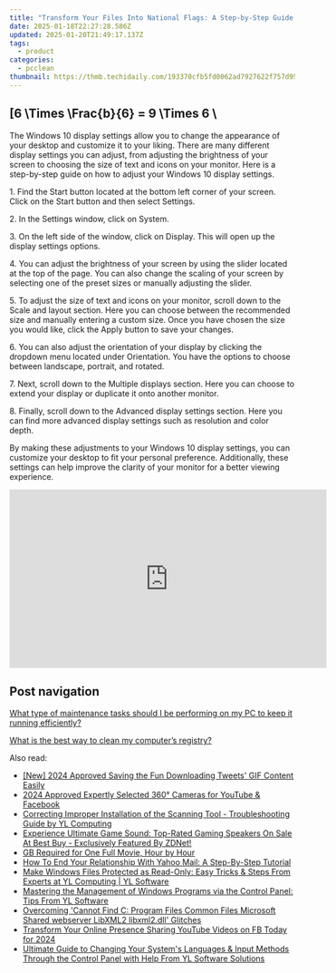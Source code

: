 ```yaml
---
title: "Transform Your Files Into National Flags: A Step-by-Step Guide Using Dr. Tweak's Icon Changer"
date: 2025-01-18T22:27:28.586Z
updated: 2025-01-20T21:49:17.137Z
tags:
  - product
categories:
  - pcclean
thumbnail: https://thmb.techidaily.com/193370cfb5fd0062ad7927622f757d95e1534f19599b794b5d420052ed1a0476.jpg
---
```


## \[6 \Times \Frac{b}{6} = 9 \Times 6 \

The Windows 10 display settings allow you to change the appearance of your desktop and customize it to your liking. There are many different display settings you can adjust, from adjusting the brightness of your screen to choosing the size of text and icons on your monitor. Here is a step-by-step guide on how to adjust your Windows 10 display settings. 

1\. Find the Start button located at the bottom left corner of your screen. Click on the Start button and then select Settings.

2\. In the Settings window, click on System.

3\. On the left side of the window, click on Display. This will open up the display settings options. 

4\. You can adjust the brightness of your screen by using the slider located at the top of the page. You can also change the scaling of your screen by selecting one of the preset sizes or manually adjusting the slider.

5\. To adjust the size of text and icons on your monitor, scroll down to the Scale and layout section. Here you can choose between the recommended size and manually entering a custom size. Once you have chosen the size you would like, click the Apply button to save your changes.

6\. You can also adjust the orientation of your display by clicking the dropdown menu located under Orientation. You have the options to choose between landscape, portrait, and rotated.

7\. Next, scroll down to the Multiple displays section. Here you can choose to extend your display or duplicate it onto another monitor.

8\. Finally, scroll down to the Advanced display settings section. Here you can find more advanced display settings such as resolution and color depth. 

By making these adjustments to your Windows 10 display settings, you can customize your desktop to fit your personal preference. Additionally, these settings can help improve the clarity of your monitor for a better viewing experience.

<!-- affiliate ads begin -->
<iframe width="560" height="315" src="https://www.youtube.com/embed/Lp78eFEGwVU?si=-4orJBLvJJrggCJ2" title="YouTube video player" frameborder="0" allow="accelerometer; autoplay; clipboard-write; encrypted-media; gyroscope; picture-in-picture; web-share" referrerpolicy="strict-origin-when-cross-origin" allowfullscreen></iframe>
<!-- affiliate ads end -->

## Post navigation

[What type of maintenance tasks should I be performing on my PC to keep it running efficiently?](https://tools.techidaily.com/pcclean/products/)

[What is the best way to clean my computer’s registry?](https://tools.techidaily.com/pcclean/products/)

<ins class="adsbygoogle"
     style="display:block"
     data-ad-format="autorelaxed"
     data-ad-client="ca-pub-7571918770474297"
     data-ad-slot="1223367746"></ins>

<ins class="adsbygoogle"
     style="display:block"
     data-ad-client="ca-pub-7571918770474297"
     data-ad-slot="8358498916"
     data-ad-format="auto"
     data-full-width-responsive="true"></ins>

<span class="atpl-alsoreadstyle">Also read:</span>
<div><ul>
<li><a href="https://twitter-videos.techidaily.com/new-2024-approved-saving-the-fun-downloading-tweets-gif-content-easily/"><u>[New] 2024 Approved Saving the Fun Downloading Tweets' GIF Content Easily</u></a></li>
<li><a href="https://some-knowledge.techidaily.com/2024-approved-expertly-selected-360-cameras-for-youtube-and-facebook/"><u>2024 Approved Expertly Selected 360° Cameras for YouTube & Facebook</u></a></li>
<li><a href="https://win-exclusive.techidaily.com/correcting-improper-installation-of-the-scanning-tool-troubleshooting-guide-by-yl-computing/"><u>Correcting Improper Installation of the Scanning Tool - Troubleshooting Guide by YL Computing</u></a></li>
<li><a href="https://hardware-help.techidaily.com/experience-ultimate-game-sound-top-rated-gaming-speakers-on-sale-at-best-buy-exclusively-featured-by-zdnet/"><u>Experience Ultimate Game Sound: Top-Rated Gaming Speakers On Sale At Best Buy - Exclusively Featured By ZDNet!</u></a></li>
<li><a href="https://article-knowledge.techidaily.com/gb-required-for-one-full-movie-hour-by-hour/"><u>GB Required for One Full Movie, Hour by Hour</u></a></li>
<li><a href="https://techtrends.techidaily.com/how-to-end-your-relationship-with-yahoo-mail-a-step-by-step-tutorial/"><u>How To End Your Relationship With Yahoo Mail: A Step-By-Step Tutorial</u></a></li>
<li><a href="https://win-exclusive.techidaily.com/make-windows-files-protected-as-read-only-easy-tricks-and-steps-from-experts-at-yl-computing-yl-software/"><u>Make Windows Files Protected as Read-Only: Easy Tricks & Steps From Experts at YL Computing | YL Software</u></a></li>
<li><a href="https://win-exclusive.techidaily.com/mastering-the-management-of-windows-programs-via-the-control-panel-tips-from-yl-software/"><u>Mastering the Management of Windows Programs via the Control Panel: Tips From YL Software</u></a></li>
<li><a href="https://techidaily.com/overcoming-cannot-find-cprogram-filescommon-filesmicrosoft-sharedwebserverlibxml2libxml2dll-glitches/"><u>Overcoming 'Cannot Find C: Program Files Common Files Microsoft Shared webserver LibXML2 libxml2.dll' Glitches</u></a></li>
<li><a href="https://youtube-data.techidaily.com/form-your-online-presence-sharing-youtube-videos-on-fb-today-for-2024/"><u>Transform Your Online Presence Sharing YouTube Videos on FB Today for 2024</u></a></li>
<li><a href="https://win-exclusive.techidaily.com/ultimate-guide-to-changing-your-systems-languages-and-input-methods-through-the-control-panel-with-help-from-yl-software-solutions/"><u>Ultimate Guide to Changing Your System's Languages & Input Methods Through the Control Panel with Help From YL Software Solutions</u></a></li>
</ul></div>

